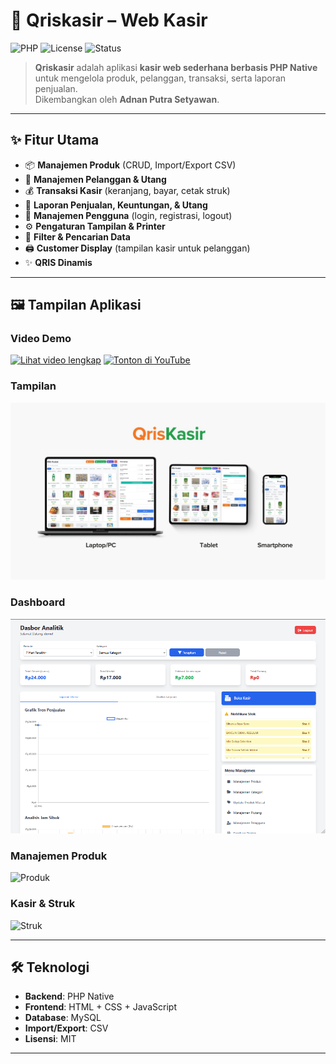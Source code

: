 # 🛒 Qriskasir – Web Kasir

![PHP](https://img.shields.io/badge/PHP-Native-blue?logo=php)
![License](https://img.shields.io/badge/License-MIT-green)
![Status](https://img.shields.io/badge/Status-Stable-brightgreen)

> **Qriskasir** adalah aplikasi **kasir web sederhana berbasis PHP Native** untuk mengelola produk, pelanggan, transaksi, serta laporan penjualan.  
> Dikembangkan oleh **Adnan Putra Setyawan**.

---

## ✨ Fitur Utama
- 📦 **Manajemen Produk** (CRUD, Import/Export CSV)
- 👥 **Manajemen Pelanggan & Utang**
- 💰 **Transaksi Kasir** (keranjang, bayar, cetak struk)
- 📑 **Laporan Penjualan, Keuntungan, & Utang**
- 🔑 **Manajemen Pengguna** (login, registrasi, logout)
- ⚙️ **Pengaturan Tampilan & Printer**
- 🔎 **Filter & Pencarian Data**
- 🖨️ **Customer Display** (tampilan kasir untuk pelanggan)
- ✨ **QRIS Dinamis**
---

## 🖼️ Tampilan Aplikasi

### Video Demo
[![Lihat video lengkap](demo.gif)](https://youtu.be/atHxM4jHFcQ)
[![Tonton di YouTube](https://i9.ytimg.com/vi_webp/atHxM4jHFcQ/mq2.webp?sqp=CPTmn8UG-oaymwEmCMACELQB8quKqQMa8AEB-AH-CYAC0AWKAgwIABABGEIgUyhlMA8=&rs=AOn4CLCCZZ3jBuf7Fc7uABzqJJY5WrqeJw)](https://youtu.be/atHxM4jHFcQ "Tonton di YouTube")

### Tampilan
![Dashboard](https://github.com/putrastkj/Qriskasir/blob/main/uploads/tampilanqriskasir.jpg)

### Dashboard
![Dashboard](https://github.com/putrastkj/Qriskasir/blob/main/uploads/dashboard.png)

### Manajemen Produk
![Produk](https://dummyimage.com/800x400/ddd/000.png&text=Screenshot+Produk)

### Kasir & Struk
![Struk](https://dummyimage.com/800x400/ddd/000.png&text=Screenshot+Kasir+%2B+Struk)

---

## 🛠️ Teknologi
- **Backend**: PHP Native
- **Frontend**: HTML + CSS + JavaScript
- **Database**: MySQL
- **Import/Export**: CSV
- **Lisensi**: MIT

---



